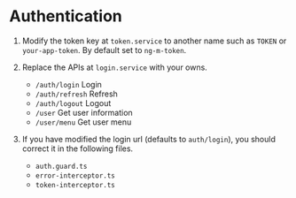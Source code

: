# Authentication

1. Modify the token key at `token.service` to another name such as `TOKEN` or `your-app-token`. By default set to `ng-m-token`.

2. Replace the APIs at `login.service` with your owns.

   - `/auth/login` Login
   - `/auth/refresh` Refresh
   - `/auth/logout` Logout
   - `/user` Get user information
   - `/user/menu` Get user menu

3. If you have modified the login url (defaults to `auth/login`), you should correct it in the following files.

   - `auth.guard.ts`
   - `error-interceptor.ts`
   - `token-interceptor.ts`
